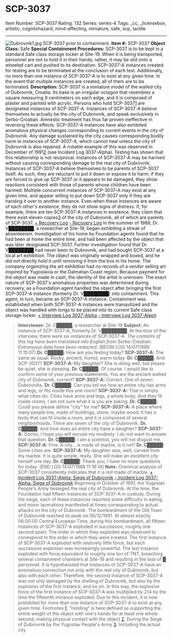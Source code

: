 # SCP-3037
Item Number: SCP-3037
Rating: 132
Series: series-4
Tags: _cc, _licensebox, artistic, cognitohazard, mind-affecting, miniature, safe, scp, tactile

---

![Dubrovnik1.jpg](https://scp-wiki.wdfiles.com/local--files/scp-3037/Dubrovnik1.jpg)
SCP-3037 prior to containment.
**Item #:** SCP-3037
**Object Class:** Safe
**Special Containment Procedures:** SCP-3037 is to be kept in a standard Safe class storage locker at Site-19. When it is being transported, personnel are not to hold it in their hands; rather, it may be slid onto a wheeled cart and pushed to its destination.
SCP-3037-A instances created for testing are to be terminated at the conclusion of each test. Additionally, no more than one instance of SCP-3037-A is to exist at any given time. In the event that multiple instances are created, all of them are to be terminated.
**Description:** SCP-3037 is a miniature model of the walled city of Dubrovnik, Croatia. Its base is an irregular octagon that resembles a square measuring 9 centimeters on each edge, and it is composed of plaster and painted with acrylic.
Persons who hold SCP-3037[1](javascript:;) are designated instances of SCP-3037-A. Instances of SCP-3037-A believe themselves to actually be the city of Dubrovnik, and speak exclusively in Serbo-Croatian. Amnestic treatment has thus far proven ineffective in reversing these effects.
SCP-3037-A instances have also exhibited anomalous physical changes corresponding to current events in the city of Dubrovnik. Any damage sustained by the city causes corresponding bodily harm to instances of SCP-3037-A, which cannot heal unless the city of Dubrovnik is also repaired. A notable example of this was observed in December of 1991[2](javascript:;) (see Incident Log 3037-Alpha).
Testing has shown that this relationship is not reciprocal. Instances of SCP-3037-A may be harmed without causing corresponding damage to the real city of Dubrovnik.
Instances of SCP-3037-A believe themselves to be parents of SCP-3037 itself. As such, they are reluctant to put it down or expose it to harm; if they are forced to give up SCP-3037 or it appears to be damaged, they show reactions consistent with those of parents whose children have been harmed.
Multiple concurrent instances of SCP-3037-A may exist at any given time, and appear willing to put down SCP-3037 only if they are handing it over to another instance. Even when these instances are aware of each other's existence, they do not show signs of distress. If, for example, there are ten SCP-3037-A instances in existence, they claim that there exist eleven copies[3](javascript:;) of the city of Dubrovnik, all of which are parents of SCP-3037.
[\+ Recovery Log](javascript:;)
[\- Recovery Log](javascript:;)
In the summer of 1988, Dr. V████████, a researcher at Site-19, began exhibiting a streak of absenteeism. Investigation of his home by Foundation agents found that he had been at home the entire time, and had been affected by the object that was later designated SCP-3037.
Further investigation found that Dr. V████████ had never been to Dubrovnik, and had bought SCP-3037 at a local art exhibition. The object was originally wrapped and boxed, and he did not directly hold it until removing it from the box in his home. The company organizing the art exhibition had no records of a vendor selling art inspired by Yugoslavia or the Dalmatian Coast region. Because payment for the object was made in cash, the identity of the artist is unknown.
The exact nature of SCP-3037's anomalous properties was determined during recovery, as a Foundation agent handled the object after bringing the first SCP-3037-A instance (formerly Dr. V████████) into containment. This agent, in turn, became an SCP-3037-A instance. Containment was established when both SCP-3037-A instances were tranquilized and the object was handled with tongs to be placed into its current Safe class storage locker.
[\+ Interview Log 3037-Alpha](javascript:;)
[\- Interview Log 3037-Aleph](javascript:;)
> **Interviewer:** Dr. C█████, a researcher at Site-19
> **Subject:** An instance of SCP-3037-A, formerly Dr. V████████. At the time of the interview, there were six instances of SCP-3037-A.
> _The contents of this log have been translated into English from Serbo-Croatian. Extraneous data have been redacted._
> [BEGIN LOG 14/07/1988 11:15:07]
> **Dr. C█████:** How are you feeling today?
> **SCP-3037-A:** The same as usual. Rocky, ancient, humid, warm today.
> **Dr. C█████:** And SCP-3037?
> **SCP-3037-A:** My daughter? She is doing well, but please be quiet, she is sleeping.
> **Dr. C█████:** Of course. I would like to confirm some of your previous statements. You are the ancient walled city of Dubrovnik, correct?
> **SCP-3037-A:** Correct. One of seven Dubrovniks.
> **Dr. C█████:** Can you tell me how an entire city has arms and legs, or fits inside this one room?
> **SCP-3037-A:** That is simply what cities do. Cities have arms and legs, a whole body. And they fit inside rooms. I am not sure what it is you are asking.
> **Dr. C█████:** Could you please define "city" for me?
> **SCP-3037-A:** A place where many people live, made of buildings, stone, maybe wood. It has a body that can fit inside a room, and it is composed of several neighborhoods. There are seven of the city of Dubrovnik.
> **Dr. C█████:** And how does an entire city have a daughter?
> **SCP-3037-A:** Doctor, I hope you will excuse my modesty. I do not want to answer that question.
> **Dr. C█████:** I am a scientist, you will not disgust me.
> **SCP-3037-A:** Fine. A city… is made of marble, is it not?
> **Dr. C█████:** Some cities are.
> **SCP-3037-A:** My daughter was, well, carved from my marble. It is quite simple, really. She will make an excellent city herself one day.
> **Dr. C█████:** Thank you, I have no more questions for today.
> [END LOG 14/07/1988 11:18:14]
> **Note:** Chemical analysis of SCP-3037 consistently indicates that it is not made of marble.
[\+ Incident Log 3037-Alpha: Siege of Dubrovnik](javascript:;)
[\- Incident Log 3037-Alpha: Siege of Dubrovnik](javascript:;)
Beginning in October of 1991, the Yugoslav People's Army besieged the real city of Dubrovnik. At the time, the Foundation had fifteen instances of SCP-3037-A in custody. During the siege, each of these instances reported some difficulty in eating, and minor lacerations manifested at times corresponding to actual attacks on the city of Dubrovnik.
The bombardment of the Old Town of Dubrovnik reached its peak on 06/12/1991. At almost exactly 06:00:00 Central European Time, during this bombardment, all fifteen instances of SCP-3037-A exploded in succession, roughly one second apart. The order in which they exploded was observed to correspond to the order in which they were created.
The first instance of SCP-3037-A exploded with relatively little force, but each successive explosion was increasingly powerful. The last instance exploded with force equivalent to roughly one ton of TNT, breaching several containment chambers at Site-19 and resulting in the loss of █ personnel.
It is hypothesized that instances of SCP-3037-A have an anomalous connection not only with the real city of Dubrovnik, but also with each other. Therefore, the second instance of SCP-3037-A was not only damaged by the shelling of Dubrovnik, but also by the explosion of the first instance, and so on. In this way, the explosive force of the first instance of SCP-3037-A was multiplied by 214 by the time the fifteenth instance exploded.
Due to this incident, it is now prohibited for more than one instance of SCP-3037-A to exist at any given time.
Footnotes
[1](javascript:;). "Holding" is here defined as supporting the entire weight of the object with one's hands for at least one whole second, making physical contact with the object
[2](javascript:;). During the Siege of Dubrovnik by the Yugoslav People's Army
[3](javascript:;). Including the actual city